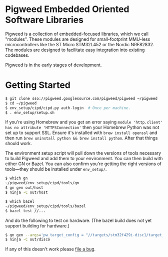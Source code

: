 # Pigweed Embedded Oriented Software Libraries

Pigweed is a collection of embedded-focused libraries, which we call "modules".
These modules are designed for small-footprint MMU-less microcontrollers like
the ST Micro STM32L452 or the Nordic NRF82832. The modules are designed to
facilitate easy integration into existing codebases.

Pigweed is in the early stages of development.

# Getting Started

```bash
$ git clone sso://pigweed.googlesource.com/pigweed/pigweed ~/pigweed
$ cd ~/pigweed
$ env_setup/cipd/cipd.py auth-login  # Once per machine.
$ . env_setup/setup.sh
```

If you're using Homebrew and you get an error saying
`module 'http.client' has no attribute 'HTTPSConnection'` then your
Homebrew Python was not set up to support SSL. Ensure it's installed with
`brew install openssl` and then run
`brew uninstall python && brew install python`. After that things should work.

The environment setup script will pull down the versions of tools necessary
to build Pigweed and add them to your environment. You can then build with
either GN or Bazel. You can also confirm you're getting the right versions
of tools&mdash;they should be installed under `env_setup/`.

```bash
$ which gn
~/pigweed/env_setup/cipd/tools/gn
$ gn gen out/host
$ ninja -C out/host
```

```bash
$ which bazel
~/pigweed/env_setup/cipd/tools/bazel
$ bazel test //...
```

And do the following to test on hardware. (The bazel build does not yet
support building for hardware.)

```bash
$ gn gen --args='pw_target_config = "//targets/stm32f429i-disc1/target_config.gni"' out/disco
$ ninja -C out/disco
```

If any of this doesn't work please
[file a bug](https://bugs.chromium.org/p/pigweed/issues/entry).
